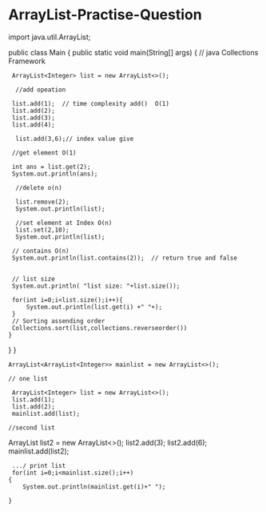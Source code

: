 # ArrayList-Practise-Question

import java.util.ArrayList;

public class Main
{
public static void main(String[] args) {
	    // java Collections Framework
	    
	 ArrayList<Integer> list = new ArrayList<>();
	  
	  //add opeation 
	  
	 list.add(1);  // time complexity add()  O(1)
	 list.add(2);
	 list.add(3);
	 list.add(4);
	  
	  list.add(3,6);// index value give
	  
	 //get element O(1)
   
	 int ans = list.get(2);
	 System.out.println(ans);
      
      //delete o(n)
      
      list.remove(2);
      System.out.println(list);
   	 
   	  //set element at Index O(n)
   	  list.set(2,10);
   	  System.out.println(list);
	 
	 // contains O(n) 
	 System.out.println(list.contains(2));  // return true and false
	 
	 
	 // list size 
	 System.out.println( "list size: "+list.size());
	 
	 for(int i=0;i<list.size();i++){
	     System.out.println(list.get(i) +" "+);
	 }
	 // Sorting assending order
	 Collections.sort(list,collections.reverseorder())
	}
}
}

<!-- Multidaimensonal ArrayList -->
    ArrayList<ArrayList<Integer>> mainlist = new ArrayList<>();
	
	// one list 
	
     ArrayList<Integer> list = new ArrayList<>();
	 list.add(1);   
	 list.add(2);
	 mainlist.add(list);
	 
	//second list 
	
   ArrayList<Integer> list2 = new ArrayList<>();
	 list2.add(3);
	 list2.add(6);
	 mainlist.add(list2);
	 
	 .../ print list 
	 for(int i=0;i<mainlist.size();i++)
	{
	    System.out.println(mainlist.get(i)+" ");
	    
	}
						
	 















